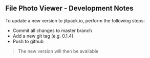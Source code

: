 File Photo Viewer - Development Notes
-------------------------------------

To update a new version to jitpack.io, perform the following steps:
* Commit all changes to master branch
* Add a new git tag (e.g. 0.1.4)
* Push to github

> The new version will then be available
